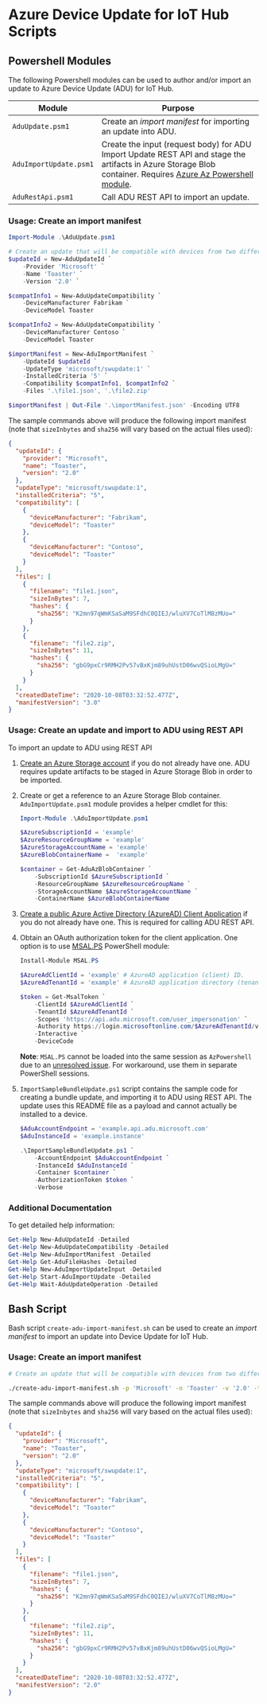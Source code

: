 # Azure Device Update for IoT Hub Scripts

## Powershell Modules

The following Powershell modules can be used to author and/or import an update to Azure Device Update (ADU) for IoT Hub.

| Module | Purpose
| -- | --
| `AduUpdate.psm1` | Create an *import manifest* for importing an update into ADU.
| `AduImportUpdate.psm1` | Create the input (request body) for ADU Import Update REST API and stage the artifacts in Azure Storage Blob container. Requires [Azure Az Powershell module](https://docs.microsoft.com/en-us/powershell/azure/install-az-ps?view=azps-6.0.0).
| `AduRestApi.psm1` | Call ADU REST API to import an update.

### Usage: Create an import manifest

```powershell
Import-Module .\AduUpdate.psm1

# Create an update that will be compatible with devices from two different manufacturers.
$updateId = New-AduUpdateId `
    -Provider 'Microsoft' `
    -Name 'Toaster' `
    -Version '2.0' `

$compatInfo1 = New-AduUpdateCompatibility `
    -DeviceManufacturer Fabrikam `
    -DeviceModel Toaster

$compatInfo2 = New-AduUpdateCompatibility `
    -DeviceManufacturer Contoso `
    -DeviceModel Toaster

$importManifest = New-AduImportManifest `
    -UpdateId $updateId `
    -UpdateType 'microsoft/swupdate:1' `
    -InstalledCriteria '5' `
    -Compatibility $compatInfo1, $compatInfo2 `
    -Files '.\file1.json', '.\file2.zip'

$importManifest | Out-File '.\importManifest.json' -Encoding UTF8
```

The sample commands above will produce the following import manifest (note that `sizeInbytes` and `sha256` will vary based on the actual files used):

```json
{
  "updateId": {
    "provider": "Microsoft",
    "name": "Toaster",
    "version": "2.0"
  },
  "updateType": "microsoft/swupdate:1",
  "installedCriteria": "5",
  "compatibility": [
    {
      "deviceManufacturer": "Fabrikam",
      "deviceModel": "Toaster"
    },
    {
      "deviceManufacturer": "Contoso",
      "deviceModel": "Toaster"
    }
  ],
  "files": [
    {
      "filename": "file1.json",
      "sizeInBytes": 7,
      "hashes": {
        "sha256": "K2mn97qWmKSaSaM9SFdhC0QIEJ/wluXV7CoTlM8zMUo="
      }
    },
    {
      "filename": "file2.zip",
      "sizeInBytes": 11,
      "hashes": {
        "sha256": "gbG9pxCr9RMH2Pv57vBxKjm89uhUstD06wvQSioLMgU="
      }
    }
  ],
  "createdDateTime": "2020-10-08T03:32:52.477Z",
  "manifestVersion": "3.0"
}
```

### Usage: Create an update and import to ADU using REST API

To import an update to ADU using REST API

1. [Create an Azure Storage account](https://docs.microsoft.com/en-us/azure/storage/common/storage-account-create?tabs=azure-portal) if you do not already have one. ADU requires update artifacts to be staged in Azure Storage Blob in order to be imported.

2. Create or get a reference to an Azure Storage Blob container. `AduImportUpdate.psm1` module provides a helper cmdlet for this:

    ```powershell
    Import-Module .\AduImportUpdate.psm1

    $AzureSubscriptionId = 'example'
    $AzureResourceGroupName = 'example'
    $AzureStorageAccountName = 'example'
    $AzureBlobContainerName =  'example'

    $container = Get-AduAzBlobContainer `
        -SubscriptionId $AzureSubscriptionId `
        -ResourceGroupName $AzureResourceGroupName `
        -StorageAccountName $AzureStorageAccountName `
        -ContainerName $AzureBlobContainerName
    ```

3. [Create a public Azure Active Directory (AzureAD) Client Application](https://docs.microsoft.com/en-us/azure/iot-hub-device-update/device-update-control-access#authenticate-to-device-update-rest-apis-for-publishing-and-management) if you do not already have one. This is required for calling ADU REST API.

4. Obtain an OAuth authorization token for the client application. One option is to use [MSAL.PS](https://github.com/AzureAD/MSAL.PS) PowerShell module:

    ```powershell
    Install-Module MSAL.PS

    $AzureAdClientId = 'example' # AzureAD application (client) ID.
    $AzureAdTenantId = 'example' # AzureAD application directory (tenant) ID.

    $token = Get-MsalToken `
        -ClientId $AzureAdClientId `
        -TenantId $AzureAdTenantId `
        -Scopes 'https://api.adu.microsoft.com/user_impersonation' `
        -Authority https://login.microsoftonline.com/$AzureAdTenantId/v2.0 `
        -Interactive `
        -DeviceCode
    ```

    **Note**: `MSAL.PS` cannot be loaded into the same session as `AzPowershell` due to an [unresolved issue](https://github.com/AzureAD/MSAL.PS/issues/32). For workaround, use them in separate PowerShell sessions.

5. `ImportSampleBundleUpdate.ps1` script contains the sample code for creating a bundle update, and importing it to ADU using
REST API. The update uses this README file as a payload and cannot actually be installed to a device.

    ```powershell
    $AduAccountEndpoint = 'example.api.adu.microsoft.com'
    $AduInstanceId = 'example.instance'

    .\ImportSampleBundleUpdate.ps1 `
        -AccountEndpoint $AduAccountEndpoint `
        -InstanceId $AduInstanceId `
        -Container $container `
        -AuthorizationToken $token `
        -Verbose
    ```

### Additional Documentation

To get detailed help information:

```powershell
Get-Help New-AduUpdateId -Detailed
Get-Help New-AduUpdateCompatibility -Detailed
Get-Help New-AduImportManifest -Detailed
Get-Help Get-AduFileHashes -Detailed
Get-Help New-AduImportUpdateInput -Detailed
Get-Help Start-AduImportUpdate -Detailed
Get-Help Wait-AduUpdateOperation -Detailed
```

## Bash Script

Bash script `create-adu-import-manifest.sh` can be used to create an *import manifest* to import an update into Device Update for IoT Hub.

### Usage: Create an import manifest

```bash
# Create an update that will be compatible with devices from two different manufacturers.

./create-adu-import-manifest.sh -p 'Microsoft' -n 'Toaster' -v '2.0' -t 'microsoft/swupdate:1' -i '5' -c Fabrikam,Toaster -c Contoso,Toaster ./file1.json ./file2.zip
```

The sample commands above will produce the following import manifest (note that `sizeInbytes` and `sha256` will vary based on the actual files used):

```json
{
  "updateId": {
    "provider": "Microsoft",
    "name": "Toaster",
    "version": "2.0"
  },
  "updateType": "microsoft/swupdate:1",
  "installedCriteria": "5",
  "compatibility": [
    {
      "deviceManufacturer": "Fabrikam",
      "deviceModel": "Toaster"
    },
    {
      "deviceManufacturer": "Contoso",
      "deviceModel": "Toaster"
    }
  ],
  "files": [
    {
      "filename": "file1.json",
      "sizeInBytes": 7,
      "hashes": {
        "sha256": "K2mn97qWmKSaSaM9SFdhC0QIEJ/wluXV7CoTlM8zMUo="
      }
    },
    {
      "filename": "file2.zip",
      "sizeInBytes": 11,
      "hashes": {
        "sha256": "gbG9pxCr9RMH2Pv57vBxKjm89uhUstD06wvQSioLMgU="
      }
    }
  ],
  "createdDateTime": "2020-10-08T03:32:52.477Z",
  "manifestVersion": "2.0"
}
```
